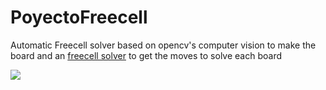 # PoyectoFreecell

Automatic Freecell solver based on opencv's computer vision to make the board and an [freecell solver](http://fc-solve.shlomifish.org/)
to get the moves to solve each board

[![](http://i.imgur.com/qgNbWdC.jpg)](https://youtu.be/eLv8qpDmYaU)
